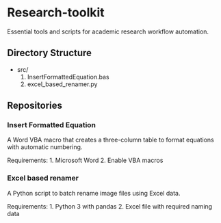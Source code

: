 # Research-toolkit

Essential tools and scripts for academic research workflow automation.

## Directory Structure

- src/  
  1. InsertFormattedEquation.bas  
  2. excel_based_renamer.py

## Repositories

### Insert Formatted Equation

A Word VBA macro that creates a three-column table to format equations with automatic numbering.

Requirements: 1. Microsoft Word 2. Enable VBA macros

### Excel based renamer

A Python script to batch rename image files using Excel data.

Requirements: 1. Python 3 with pandas 2. Excel file with required naming data
